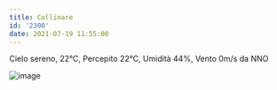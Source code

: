 ```yaml
---
title: Collinare
id: '2300'
date: 2021-07-19 11:55:00
---
```


Cielo sereno, 22°C, Percepito 22°C, Umidità 44%, Vento 0m/s da NNO
<!-- more -->
![image](/images/2021/08/20210719-activity-map.png)